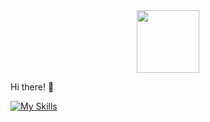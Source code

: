 <div id="header" align="center">
  <img src="https://media.giphy.com/media/M9gbBd9nbDrOTu1Mqx/giphy.gif" width="100"/>
</div>

Hi there! 👋



[![My Skills](https://skillicons.dev/icons?i=html,css,js)](https://skillicons.dev)
